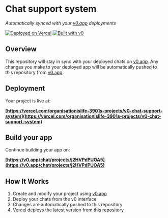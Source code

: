 # Chat support system

*Automatically synced with your [v0.app](https://v0.app) deployments*

[![Deployed on Vercel](https://img.shields.io/badge/Deployed%20on-Vercel-black?style=for-the-badge&logo=vercel)](https://vercel.com/organisationislife-3901s-projects/v0-chat-support-system)
[![Built with v0](https://img.shields.io/badge/Built%20with-v0.app-black?style=for-the-badge)](https://v0.app/chat/projects/j2HVPdPUOA5)

## Overview

This repository will stay in sync with your deployed chats on [v0.app](https://v0.app).
Any changes you make to your deployed app will be automatically pushed to this repository from [v0.app](https://v0.app).

## Deployment

Your project is live at:

**[https://vercel.com/organisationislife-3901s-projects/v0-chat-support-system](https://vercel.com/organisationislife-3901s-projects/v0-chat-support-system)**

## Build your app

Continue building your app on:

**[https://v0.app/chat/projects/j2HVPdPUOA5](https://v0.app/chat/projects/j2HVPdPUOA5)**

## How It Works

1. Create and modify your project using [v0.app](https://v0.app)
2. Deploy your chats from the v0 interface
3. Changes are automatically pushed to this repository
4. Vercel deploys the latest version from this repository
